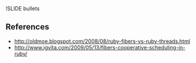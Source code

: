 !SLIDE bullets
## References ##
* http://oldmoe.blogspot.com/2008/08/ruby-fibers-vs-ruby-threads.html
* http://www.igvita.com/2009/05/13/fibers-cooperative-scheduling-in-ruby/